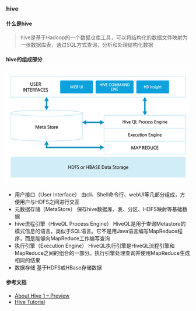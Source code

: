 ### hive
#### 什么是hive
> hive是基于Hadoop的一个数据仓库工具，可以将结构化的数据文件映射为一张数据库表，通过SQL方式查询，分析和处理结构化数据
#### hive的组成部分
![image](https://github.com/jsjchai/study-notes/blob/master/2019/hive/images/hive%E7%BB%84%E4%BB%B6.jpg)
* 用户接口（User Interface） 
  由cli、Shell命令行、webUI等几部分组成，方便用户与HDFS之间进行交互
* 元数据存储（MetaStore） 
  保存hive数据库、表、分区、HDFS映射等基础数据
* hive流程引擎（HiveQL Process Engine） 
  HiveQL是用于查询Metastore的模式信息的语言，类似于SQL语言。它不是用Java语言编写MapReduce程序，而是能够向MapReduce工作编写查询
* 执行引擎（Execution Engine） 
  HiveQL执行引擎是HiveQL流程引擎和MapReduce之间的组合的一部分。执行引擎处理查询并使用MapReduce生成相同的结果
* 数据存储 
  基于HDFS或HBase存储数据
#### 参考文档
  * [About Hive 1 – Preview](http://bitnine.net/blog-computing/about-hive-1-preview/)
  * [Hive Tutorial](https://cwiki.apache.org/confluence/display/Hive/Tutorial#Tutorial-WhatIsHive)

